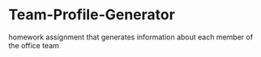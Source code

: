 # Team-Profile-Generator
homework assignment that generates information about each member of the office team
